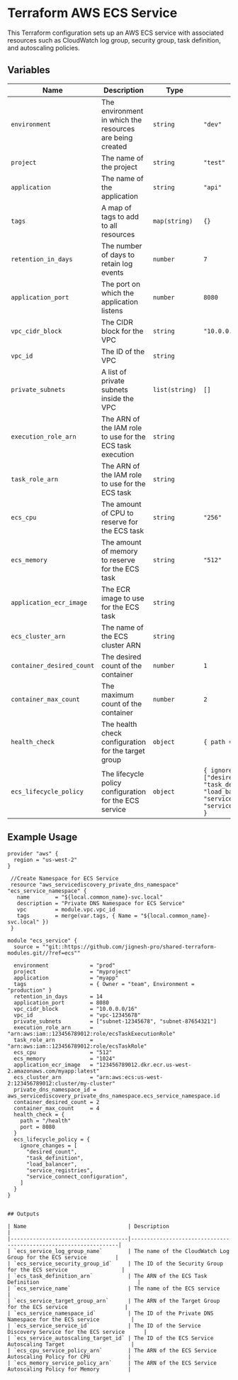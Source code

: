 # Terraform AWS ECS Service

This Terraform configuration sets up an AWS ECS service with associated resources such as CloudWatch log group, security group, task definition, and autoscaling policies.

## Variables

| Name                      | Description                                           | Type          | Default       | Required |
|---------------------------|-------------------------------------------------------|---------------|---------------|----------|
| `environment`             | The environment in which the resources are being created | `string`      | `"dev"`       | No       |
| `project`                 | The name of the project                               | `string`      | `"test"`      | No       |
| `application`             | The name of the application                           | `string`      | `"api"`       | No       |
| `tags`                    | A map of tags to add to all resources                 | `map(string)` | `{}`          | No       |
| `retention_in_days`       | The number of days to retain log events               | `number`      | `7`           | No       |
| `application_port`        | The port on which the application listens             | `number`      | `8080`        | No       |
| `vpc_cidr_block`          | The CIDR block for the VPC                            | `string`      | `"10.0.0.0/16"` | No     |
| `vpc_id`                  | The ID of the VPC                                     | `string`      |               | Yes      |
| `private_subnets`         | A list of private subnets inside the VPC              | `list(string)`| `[]`          | No       |
| `execution_role_arn`      | The ARN of the IAM role to use for the ECS task execution | `string`   |               | Yes      |
| `task_role_arn`           | The ARN of the IAM role to use for the ECS task       | `string`      |               | Yes      |
| `ecs_cpu`                 | The amount of CPU to reserve for the ECS task         | `string`      | `"256"`       | No       |
| `ecs_memory`              | The amount of memory to reserve for the ECS task      | `string`      | `"512"`       | No       |
| `application_ecr_image`   | The ECR image to use for the ECS task                 | `string`      |               | Yes      |
| `ecs_cluster_arn`         | The name of the ECS cluster ARN                       | `string`      |               | Yes      |
| `container_desired_count` | The desired count of the container                    | `number`      | `1`           | No       |
| `container_max_count`     | The maximum count of the container                    | `number`      | `2`           | No       |
| `health_check`            | The health check configuration for the target group   | `object`      | `{ path = "/", port = 80 }` | No |
| `ecs_lifecycle_policy`    | The lifecycle policy configuration for the ECS service | `object`     | `{ ignore_changes = ["desired_count", "task_definition", "load_balancer", "service_registries", "service_connect_configuration"] }` | No |

## Example Usage

```hcl
provider "aws" {
  region = "us-west-2"
}

 //Create Namespace for ECS Service
 resource "aws_servicediscovery_private_dns_namespace" "ecs_service_namespace" {
   name        = "${local.common_name}-svc.local"
   description = "Private DNS Namespace for ECS Service"
   vpc         = module.vpc.vpc_id
   tags        = merge(var.tags, { Name = "${local.common_name}-svc.local" })
 }

module "ecs_service" {
  source = ""git::https://github.com/jignesh-pro/shared-terraform-modules.git//?ref=ecs""

  environment             = "prod"
  project                 = "myproject"
  application             = "myapp"
  tags                    = { Owner = "team", Environment = "production" }
  retention_in_days       = 14
  application_port        = 8080
  vpc_cidr_block          = "10.0.0.0/16"
  vpc_id                  = "vpc-12345678"
  private_subnets         = ["subnet-12345678", "subnet-87654321"]
  execution_role_arn      = "arn:aws:iam::123456789012:role/ecsTaskExecutionRole"
  task_role_arn           = "arn:aws:iam::123456789012:role/ecsTaskRole"
  ecs_cpu                 = "512"
  ecs_memory              = "1024"
  application_ecr_image   = "123456789012.dkr.ecr.us-west-2.amazonaws.com/myapp:latest"
  ecs_cluster_arn         = "arn:aws:ecs:us-west-2:123456789012:cluster/my-cluster"
  private_dns_namespace_id = aws_servicediscovery_private_dns_namespace.ecs_service_namespace.id
  container_desired_count = 2
  container_max_count     = 4
  health_check = {
    path = "/health"
    port = 8080
  }
  ecs_lifecycle_policy = {
    ignore_changes = [
      "desired_count",
      "task_definition",
      "load_balancer",
      "service_registries",
      "service_connect_configuration",
    ]
  }
}


## Outputs

| Name                                | Description                                                      |
|-------------------------------------|------------------------------------------------------------------|
| `ecs_service_log_group_name`        | The name of the CloudWatch Log Group for the ECS service         |
| `ecs_service_security_group_id`     | The ID of the Security Group for the ECS service                 |
| `ecs_task_definition_arn`           | The ARN of the ECS Task Definition                               |
| `ecs_service_name`                  | The name of the ECS service                                      |
| `ecs_service_target_group_arn`      | The ARN of the Target Group for the ECS service                  |
| `ecs_service_namespace_id`          | The ID of the Private DNS Namespace for the ECS service          |
| `ecs_service_service_id`            | The ID of the Service Discovery Service for the ECS service      |
| `ecs_service_autoscaling_target_id` | The ID of the ECS Service Autoscaling Target                     |
| `ecs_cpu_service_policy_arn`        | The ARN of the ECS Service Autoscaling Policy for CPU            |
| `ecs_memory_service_policy_arn`     | The ARN of the ECS Service Autoscaling Policy for Memory         |